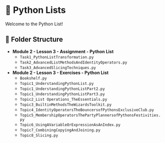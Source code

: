 # 🐍 Python Lists

Welcome to the Python List!

## 📂 Folder Structure
- **Module 2 - Lesson 3 - Assignment - Python List**
  - `Task1_PythonListTransformation.py`
  - `Task2_AdvancedListMethodsAndIdentityOperators.py`
  - `Task3_AdvancedSlicingTechniques.py`
- **Module 2 - Lesson 3 - Exercises - Python List**
  - `Bookshelf.py`
  - `Topic1_UnderstandingPythonList.py`
  - `Topic1_UnderstandingPythonListPart2.py`
  - `Topic1_UnderstandingPythonListPart3.py`
  - `Topic2_List Operations_TheEssentials.py`
  - `Topic3_BuiltinMethodsTheWizardsToolkit.py`
  - `Topic4_IdentityOperatorsTheBouncersofPythonsExclusiveClub.py`
  - `Topic5_MembershipOperatorsThePartyPlannersofPythonsFestivities.py`
  - `Topic6_UsingAVariableOrExpressionAsAnIndex.py`
  - `Topic7_CombiningCopyingAndJoining.py`
  - `Topic8_Slicing.py`
